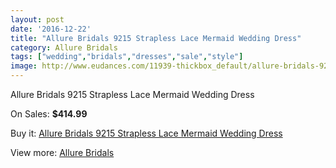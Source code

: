 ```yaml
---
layout: post
date: '2016-12-22'
title: "Allure Bridals 9215 Strapless Lace Mermaid Wedding Dress"
category: Allure Bridals
tags: ["wedding","bridals","dresses","sale","style"]
image: http://www.eudances.com/11939-thickbox_default/allure-bridals-9215-strapless-lace-mermaid-wedding-dress.jpg
---
```

Allure Bridals 9215 Strapless Lace Mermaid Wedding Dress

On Sales: **$414.99**
<a href="https://www.eudances.com/en/allure-bridals/3742-allure-bridals-9215-strapless-lace-mermaid-wedding-dress.html"><amp-img layout="responsive" width="600" height="600" src="//www.eudances.com/11939-thickbox_default/allure-bridals-9215-strapless-lace-mermaid-wedding-dress.jpg" alt="Allure Bridals 9215 Strapless Lace Mermaid Wedding Dress 0" /></a>
<a href="https://www.eudances.com/en/allure-bridals/3742-allure-bridals-9215-strapless-lace-mermaid-wedding-dress.html"><amp-img layout="responsive" width="600" height="600" src="//www.eudances.com/11946-thickbox_default/allure-bridals-9215-strapless-lace-mermaid-wedding-dress.jpg" alt="Allure Bridals 9215 Strapless Lace Mermaid Wedding Dress 1" /></a>
<a href="https://www.eudances.com/en/allure-bridals/3742-allure-bridals-9215-strapless-lace-mermaid-wedding-dress.html"><amp-img layout="responsive" width="600" height="600" src="//www.eudances.com/11945-thickbox_default/allure-bridals-9215-strapless-lace-mermaid-wedding-dress.jpg" alt="Allure Bridals 9215 Strapless Lace Mermaid Wedding Dress 2" /></a>
<a href="https://www.eudances.com/en/allure-bridals/3742-allure-bridals-9215-strapless-lace-mermaid-wedding-dress.html"><amp-img layout="responsive" width="600" height="600" src="//www.eudances.com/11944-thickbox_default/allure-bridals-9215-strapless-lace-mermaid-wedding-dress.jpg" alt="Allure Bridals 9215 Strapless Lace Mermaid Wedding Dress 3" /></a>
<a href="https://www.eudances.com/en/allure-bridals/3742-allure-bridals-9215-strapless-lace-mermaid-wedding-dress.html"><amp-img layout="responsive" width="600" height="600" src="//www.eudances.com/11943-thickbox_default/allure-bridals-9215-strapless-lace-mermaid-wedding-dress.jpg" alt="Allure Bridals 9215 Strapless Lace Mermaid Wedding Dress 4" /></a>
<a href="https://www.eudances.com/en/allure-bridals/3742-allure-bridals-9215-strapless-lace-mermaid-wedding-dress.html"><amp-img layout="responsive" width="600" height="600" src="//www.eudances.com/11942-thickbox_default/allure-bridals-9215-strapless-lace-mermaid-wedding-dress.jpg" alt="Allure Bridals 9215 Strapless Lace Mermaid Wedding Dress 5" /></a>
<a href="https://www.eudances.com/en/allure-bridals/3742-allure-bridals-9215-strapless-lace-mermaid-wedding-dress.html"><amp-img layout="responsive" width="600" height="600" src="//www.eudances.com/11941-thickbox_default/allure-bridals-9215-strapless-lace-mermaid-wedding-dress.jpg" alt="Allure Bridals 9215 Strapless Lace Mermaid Wedding Dress 6" /></a>
<a href="https://www.eudances.com/en/allure-bridals/3742-allure-bridals-9215-strapless-lace-mermaid-wedding-dress.html"><amp-img layout="responsive" width="600" height="600" src="//www.eudances.com/11940-thickbox_default/allure-bridals-9215-strapless-lace-mermaid-wedding-dress.jpg" alt="Allure Bridals 9215 Strapless Lace Mermaid Wedding Dress 7" /></a>

Buy it: [Allure Bridals 9215 Strapless Lace Mermaid Wedding Dress](https://www.eudances.com/en/allure-bridals/3742-allure-bridals-9215-strapless-lace-mermaid-wedding-dress.html "Allure Bridals 9215 Strapless Lace Mermaid Wedding Dress")

View more: [Allure Bridals](https://www.eudances.com/en/2-allure-bridals "Allure Bridals")